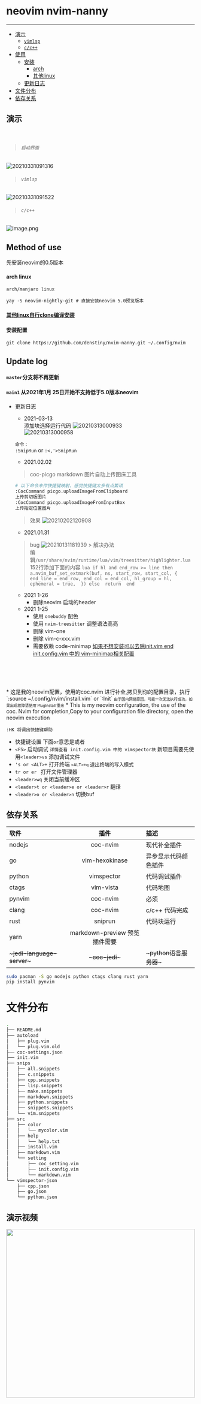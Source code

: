 # neovim nvim-nanny
---
* [演示](#演示)
	* [`vimlsp`](#vimlsp)
	* [`c/c++`](#c%2Fc%2B%2B)
* [使用](#method-of-use)  
	* [安装](#安装配置)
		* [arch](#arch-linux)
		* [其他linux](#其他linux自行clone编译安装)
	* [更新日志](#update-log)
* [文件分布](#文件分布)
* [依存关系](#依存关系)
## 演示  
<br> 

> ###### `启动界面`     

![20210331091316](https://i.loli.net/2021/03/31/5NiOtJLVM71QPDd.png)  

> ###### `vimlsp`

![20210331091522](https://i.loli.net/2021/03/31/VdtlyufepHRNWqX.png)

> ###### `c/c++`

![image.png](https://i.loli.net/2021/01/25/TALRiyaOSoBGmDW.png)

## Method of use    
先安装neovim的0.5版本  
#### arch linux
`arch/manjaro linux`
```shell
yay -S neovim-nightly-git # 直接安装neovim 5.0预览版本
```
####   <u>其他linux自行clone编译安装</u>
#### 安装配置
```shell
git clone https://github.com/denstiny/nvim-nanny.git ~/.config/nvim
```

## Update log
#### `master`分支将不再更新
#### `main1` 从2021年1月 25日开始不支持低于5.0版本neovim  
*  更新日志
	* 2021-03-13  
	添加块选择运行代码
	![20210313000933](https://i.loli.net/2021/03/13/jH9AFvcQMEaYItb.png)	
	![20210313000958](https://i.loli.net/2021/03/13/nD4QFqpJAUORskB.png)
	
	`命令：`  
	`:SnipRun` or `:<,'>SnipRun`
	
	
	* 2021.02.02
	> coc-picgo
	markdown 图片自动上传图床工具
	```sh
	# 以下命令未作快捷键映射，感觉快捷键太多有点繁琐
	:CocCommand picgo.uploadImageFromClipboard
	上传剪切板图片
	:CocCommand picgo.uploadImageFromInputBox 
	上传指定位置图片
	```
	> 效果
	![20210202120908](https://i.loli.net/2021/02/02/k1OVB3wduzDHMhj.png)
	* 2021.01.31
	 > bug
		![20210131181939](https://i.loli.net/2021/01/31/9JMWnYZiHN7vdmR.png)
		> 解决办法  
		编辑`/usr/share/nvim/runtime/lua/vim/treesitter/highlighter.lua` 152行添加下面的内容
		```lua
		    if hl and end_row >= line then
			a.nvim_buf_set_extmark(buf, ns, start_row, start_col,
			{ end_line = end_row, end_col = end_col,
			hl_group = hl,
			ephemeral = true, 
		 })
		 else 
			return 
		 end
		```
	* 2021 1-26
		* 删除neovim 启动的header
	* 2021 1-25
		* 使用 `onebuddy` 配色
		* 使用 `nvim-treesitter` 调整语法高亮
		* 删除 vim-one 
		* 删除 vim-c-xxx.vim
		* 需要依赖 code-minimap <u>如果不想安装可以去除init.vim end init.config.vim 中的 vim-minimap相关配置</u>
<br>  
<br>  
<br>  
<br>  
* 这是我的neovim配置，使用的coc.nvim 进行补全,拷贝到你的配置目录，执行`:source ~/.config/nvim/install.vim` or `:Init`   
<font size=1> 由于国内网络原因，可能一次无法执行成功，如果出现故障请使用`PlugInstall`重来</font>
* This is my neovim configuration, the use of the coc. Nvim for completion,Copy to your configuration file directory, open the neovim execution     


    
`:HK 将调出快捷键帮助`
- 快捷键设置 下面`or`意思是或者  
- `<F5>` 启动调试 `详情查看 init.config.vim 中的 vimspector块` 
新项目需要先使用`<leader>vs`  添加调试文件
- `'s or <ALT>+` 打开终端 <font size=2 >`<ALT>+q` 退出终端的写入模式</font>
- `tr or er ` 打开文件管理器
- `<leader>wq` 关闭当前缓冲区
- `<leader>t or <leader>e or <leader>r`  翻译
- `<leader>o or <leader>n` 切换buf

## 依存关系
|软件|插件|描述|
|:-|:-:|:-|
|nodejs|coc-nvim|现代补全插件
|go|vim-hexokinase|异步显示代码颜色插件
|python|vimspector|代码调试插件
|ctags|vim-vista|代码地图
|pynvim|coc-nvim|必须
|clang|coc-nvim| c/c++ 代码完成
| rust | sniprun| 代码块运行
|yarn|markdown-preview 预览插件需要
|~~~jedi-language-server~~~|~~~coc-jedi~~~|~~~python语言服务器~~~
```sh
sudo pacman -S go nodejs python ctags clang rust yarn
pip install pynvim
```
# 文件分布
```sh
.
├── README.md
├── autoload
│   ├── plug.vim
│   └── plug.vim.old
├── coc-settings.json
├── init.vim
├── snips
│   ├── all.snippets
│   ├── c.snippets
│   ├── cpp.snippets
│   ├── lisp.snippets
│   ├── make.snippets
│   ├── markdown.snippets
│   ├── python.snippets
│   ├── snippets.snippets
│   └── vim.snippets
├── src
│   ├── color
│   │   └── mycolor.vim
│   ├── help
│   │   └── help.txt
│   ├── install.vim
│   ├── markdown.vim
│   └── setting
│       ├── coc_setting.vim
│       ├── init.config.vim
│       └── markdown.vim
└── vimspector-json
    ├── cpp.json
    ├── go.json
    └── python.json

```


## 演示视频
 <a href="https://www.bilibili.com/video/BV16v4y1f7kV">  <span>  <img border="0" src="https://i.loli.net/2021/02/01/YtXQaW4GPigSxqT.png" height="450" width="100%"/>
  </a>

